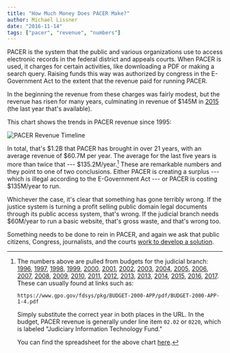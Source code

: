 ```yaml
---
title: "How Much Money Does PACER Make?"
author: Michael Lissner
date: "2016-11-14"
tags: ["pacer", "revenue", "numbers"]
---
```



PACER is the system that the public and various organizations use to access electronic records in the federal district and appeals courts. When PACER is used, it charges for certain activities, like downloading a PDF or making a search query. Raising funds this way was authorized by congress in the E-Government Act to the extent that the revenue paid for running PACER. 

In the beginning the revenue from these charges was fairly modest, but the revenue has risen for many years, culminating in revenue of $145M in [2015](/pdf/judicial-budgets/BUDGET-2015-APP-1-4.pdf) (the last year that's available). 

This chart shows the trends in PACER revenue since 1995:

<div className="text-center">
    <img src="/images/pacer-revenue-timeline.png"
         alt="PACER Revenue Timeline"
         className="border"/>
</div>

In total, that's $1.2B that PACER has brought in over 21 years, with an average revenue of $60.7M per year. The average for the last five years is more than twice that --- $135.2M/year.[^1] These are remarkable numbers and they point to one of two conclusions. Either PACER is creating a surplus --- which is illegal according to the E-Government Act --- or PACER is costing $135M/year to run. 

Whichever the case, it's clear that something has gone terribly wrong. If the justice system is turning a profit selling public domain legal documents through its public access system, that's wrong. If the judicial branch needs $60M/year to run a basic website, that's gross waste, and that's wrong too. 

Something needs to be done to rein in PACER, and again we ask that public citizens, Congress, journalists, and the courts [work to develop a solution][what-to-do]. 

[^1]: The numbers above are pulled from budgets for the judicial branch: [1996](/pdf/judicial-budgets/BUDGET-1996-APP-2-4.pdf), [1997](/pdf/judicial-budgets/BUDGET-1997-APP-1-4.pdf), [1998](/pdf/judicial-budgets/BUDGET-1998-APP-1-4.pdf), [1999](/pdf/judicial-budgets/BUDGET-1999-APP-1-4.pdf), [2000](/pdf/judicial-budgets/BUDGET-2000-APP-1-4.pdf), [2001](/pdf/judicial-budgets/BUDGET-2001-APP-1-4.pdf), [2002](/pdf/judicial-budgets/BUDGET-2002-APP-1-4.pdf), [2003](/pdf/judicial-budgets/BUDGET-2003-APP-1-4.pdf), [2004](/pdf/judicial-budgets/BUDGET-2004-APP-1-4.pdf), [2005](/pdf/judicial-budgets/BUDGET-2005-APP-1-4.pdf), [2006](/pdf/judicial-budgets/BUDGET-2006-APP-1-4.pdf), [2007](/pdf/judicial-budgets/BUDGET-2007-APP-1-4.pdf), [2008](/pdf/judicial-budgets/BUDGET-2008-APP-1-4.pdf), [2009](/pdf/judicial-budgets/BUDGET-2009-APP-1-4.pdf), [2010](/pdf/judicial-budgets/BUDGET-2010-APP-1-4.pdf), [2011](/pdf/judicial-budgets/BUDGET-2011-APP-1-4.pdf), [2012](/pdf/judicial-budgets/BUDGET-2012-APP-1-4.pdf), [2013](/pdf/judicial-budgets/BUDGET-2013-APP-1-4.pdf), [2013](/pdf/judicial-budgets/BUDGET-2013-APP-1-4.pdf), [2014](/pdf/judicial-budgets/BUDGET-2014-APP-1-4.pdf), [2015](/pdf/judicial-budgets/BUDGET-2015-APP-1-4.pdf), [2016](/pdf/judicial-budgets/BUDGET-2016-APP-1-4.pdf), [2017](/pdf/judicial-budgets/BUDGET-2017-APP-1-4.pdf). These can usually found at links such as:

        https://www.gpo.gov/fdsys/pkg/BUDGET-2000-APP/pdf/BUDGET-2000-APP-1-4.pdf
    
    Simply substitute the correct year in both places in the URL. In the budget, PACER revenue is generally under line item `02.02` or `0220`, which is labeled "Judiciary Information Technology Fund."

    You can find the spreadsheet for the above chart [here][ss].

[what-to-do]: {filename}/what-should-be-done-about-the-pacer-problem.md
[ss]: /xlsx/pacer-revenue-over-time.xlsx

